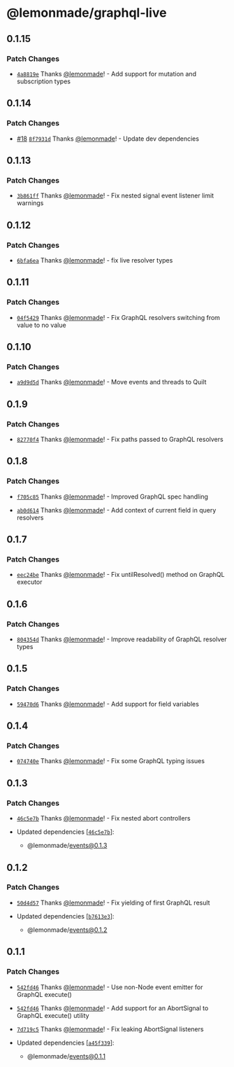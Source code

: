 # @lemonmade/graphql-live

## 0.1.15

### Patch Changes

- [`4a8819e`](https://github.com/lemonmade/nursery/commit/4a8819e9fcf98b8ba58b4561b62b2320659e508e) Thanks [@lemonmade](https://github.com/lemonmade)! - Add support for mutation and subscription types

## 0.1.14

### Patch Changes

- [#18](https://github.com/lemonmade/nursery/pull/18) [`8f7931d`](https://github.com/lemonmade/nursery/commit/8f7931d82a2b8a2a0ed73494fc2df0d31cbd0a73) Thanks [@lemonmade](https://github.com/lemonmade)! - Update dev dependencies

## 0.1.13

### Patch Changes

- [`3b861ff`](https://github.com/lemonmade/nursery/commit/3b861ff612e90ec3a6e4ec2f8cb04589ba5a2f69) Thanks [@lemonmade](https://github.com/lemonmade)! - Fix nested signal event listener limit warnings

## 0.1.12

### Patch Changes

- [`6bfa6ea`](https://github.com/lemonmade/nursery/commit/6bfa6ea7ab19bb5a4001caddb86f63b4dc390382) Thanks [@lemonmade](https://github.com/lemonmade)! - fix live resolver types

## 0.1.11

### Patch Changes

- [`04f5429`](https://github.com/lemonmade/nursery/commit/04f5429a1079b70083b6ae20ba29915d2e7667bb) Thanks [@lemonmade](https://github.com/lemonmade)! - Fix GraphQL resolvers switching from value to no value

## 0.1.10

### Patch Changes

- [`a9d9d5d`](https://github.com/lemonmade/nursery/commit/a9d9d5d0a7281fa6fe6a75cbb2f9a15a0067312a) Thanks [@lemonmade](https://github.com/lemonmade)! - Move events and threads to Quilt

## 0.1.9

### Patch Changes

- [`82770f4`](https://github.com/lemonmade/nursery/commit/82770f40da51f64962097ea9e63a1d6884370504) Thanks [@lemonmade](https://github.com/lemonmade)! - Fix paths passed to GraphQL resolvers

## 0.1.8

### Patch Changes

- [`f705c85`](https://github.com/lemonmade/nursery/commit/f705c85e7073a272eba9b57f1cd69d0b5d28f1bf) Thanks [@lemonmade](https://github.com/lemonmade)! - Improved GraphQL spec handling

* [`ab0d614`](https://github.com/lemonmade/nursery/commit/ab0d61457b10a854896b84032ba102a6d52eb0ef) Thanks [@lemonmade](https://github.com/lemonmade)! - Add context of current field in query resolvers

## 0.1.7

### Patch Changes

- [`eec24be`](https://github.com/lemonmade/nursery/commit/eec24be53a3f06e84d2f784c4152c771e1b17f4e) Thanks [@lemonmade](https://github.com/lemonmade)! - Fix untilResolved() method on GraphQL executor

## 0.1.6

### Patch Changes

- [`804354d`](https://github.com/lemonmade/nursery/commit/804354d705fb5f973e96ed578066a85da2861db3) Thanks [@lemonmade](https://github.com/lemonmade)! - Improve readability of GraphQL resolver types

## 0.1.5

### Patch Changes

- [`59470d6`](https://github.com/lemonmade/nursery/commit/59470d65682ab20185b408af46b3e421688cf6b3) Thanks [@lemonmade](https://github.com/lemonmade)! - Add support for field variables

## 0.1.4

### Patch Changes

- [`074740e`](https://github.com/lemonmade/nursery/commit/074740e91a5ec8adc99a0d888bea076c30f77a33) Thanks [@lemonmade](https://github.com/lemonmade)! - Fix some GraphQL typing issues

## 0.1.3

### Patch Changes

- [`46c5e7b`](https://github.com/lemonmade/nursery/commit/46c5e7b410b139ae5c4f863ba40b4ff83bf7655f) Thanks [@lemonmade](https://github.com/lemonmade)! - Fix nested abort controllers

- Updated dependencies [[`46c5e7b`](https://github.com/lemonmade/nursery/commit/46c5e7b410b139ae5c4f863ba40b4ff83bf7655f)]:
  - @lemonmade/events@0.1.3

## 0.1.2

### Patch Changes

- [`50d4d57`](https://github.com/lemonmade/nursery/commit/50d4d579c9de7b4d50dfbb186d154ec5e7e8d844) Thanks [@lemonmade](https://github.com/lemonmade)! - Fix yielding of first GraphQL result

- Updated dependencies [[`b7613e3`](https://github.com/lemonmade/nursery/commit/b7613e393f0e731a3d174649efad130410189b3d)]:
  - @lemonmade/events@0.1.2

## 0.1.1

### Patch Changes

- [`542fd46`](https://github.com/lemonmade/nursery/commit/542fd46c09746c497a103fab9e98b7a28eeed3b0) Thanks [@lemonmade](https://github.com/lemonmade)! - Use non-Node event emitter for GraphQL execute()

* [`542fd46`](https://github.com/lemonmade/nursery/commit/542fd46c09746c497a103fab9e98b7a28eeed3b0) Thanks [@lemonmade](https://github.com/lemonmade)! - Add support for an AbortSignal to GraphQL execute() utility

- [`7d719c5`](https://github.com/lemonmade/nursery/commit/7d719c5b2a7fc4d3b076bc1690b5efc57c4767e8) Thanks [@lemonmade](https://github.com/lemonmade)! - Fix leaking AbortSignal listeners

- Updated dependencies [[`a45f339`](https://github.com/lemonmade/nursery/commit/a45f339dd8e6adfe8135b9712868824ea85e283b)]:
  - @lemonmade/events@0.1.1
